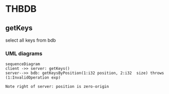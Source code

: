 # THBDB


## getKeys

select all keys from bdb


### UML diagrams

```mermaid
sequenceDiagram
client ->> server: getKeys()
server-->> bdb: getKeysByPosition(1:i32 position, 2:i32  size) throws (1:InvalidOperation exp)

Note right of server: position is zero-origin


```

<!--stackedit_data:
eyJoaXN0b3J5IjpbLTE4Mjg4MDQxNTksLTEzMzQxMjU3ODhdfQ
==
-->